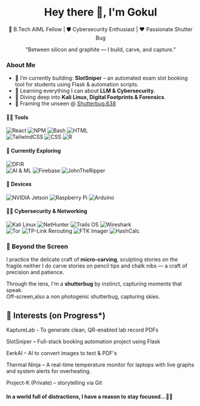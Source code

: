 
<h1 align="center">Hey there 👋, I'm Gokul</h1>

<p align="center">
  🚀 B.Tech AIML Fellow | 🛡️ Cybersecurity Enthusiast | ❤️ Passionate Shutter Bug
</p>

<p align="center">
  "Between silicon and graphite — I build, carve, and capture."
</p>


### About Me

- 🔭 I’m currently building: **SlotSniper** – an automated exam slot booking tool for students using Flask & automation scripts.
- 🌱 Learning everything I can about **LLM & Cybersecurity**.
- 📖 Diving deep into **Kali Linux, Digital Footprints & Forensics**.
- 📸 Framing the unseen @ [Shutterbug.638](https://www.instagram.com/shutterbug.638/)


#### 👨‍💻 Tools 
![React](https://img.shields.io/badge/React-20232A?style=flat&logo=react&logoColor=61DAFB)
![NPM](https://img.shields.io/badge/NPM-CB3837?style=flat&logo=npm&logoColor=white)
![Bash](https://img.shields.io/badge/Bash-4EAA25?style=flat&logo=gnubash&logoColor=white)
![HTML](https://img.shields.io/badge/HTML5-E34F26?style=flat&logo=html5&logoColor=white)  
![TailwindCSS](https://img.shields.io/badge/Tailwind_CSS-38B2AC?style=flat&logo=tailwind-css&logoColor=white)
![CSS](https://img.shields.io/badge/CSS3-1572B6?style=flat&logo=css3&logoColor=white)
![R](https://img.shields.io/badge/R-276DC3?style=flat&logo=r&logoColor=white)

#### 🧪 Currently Exploring  
![DFIR](https://img.shields.io/badge/DFIR-Digital%20Forensics%20%26%20Incident%20Response-003B49?style=flat&logo=virustotal&logoColor=white)  
![AI & ML](https://img.shields.io/badge/AI%20%26%20ML-007ACC?style=flat&logo=tensorflow&logoColor=white)
![Firebase](https://img.shields.io/badge/Firebase-FFCA28?style=flat&logo=firebase&logoColor=black)
![JohnTheRipper](https://img.shields.io/badge/John_The_Ripper-333333?style=flat&logo=hackthebox&logoColor=green)



#### 🔌 Devices  
![NVIDIA Jetson](https://img.shields.io/badge/NVIDIA%20Jetson-76B900?style=flat&logo=nvidia&logoColor=white)
![Raspberry Pi](https://img.shields.io/badge/Raspberry%20Pi-A22846?style=flat&logo=raspberrypi&logoColor=white)
![Arduino](https://img.shields.io/badge/Arduino-00979D?style=flat&logo=arduino&logoColor=white)


#### 🕵️‍♂️ Cybersecurity & Networking  
![Kali Linux](https://img.shields.io/badge/Kali_Linux-557C94?style=flat&logo=kalilinux&logoColor=white)
![NetHunter](https://img.shields.io/badge/Kali%20NetHunter-FFFFFF?style=flat&logo=kalilinux&logoColor=black)
![Trails OS](https://img.shields.io/badge/Trails%20OS-004B8D?style=flat&logo=linux&logoColor=white)
![Wireshark](https://img.shields.io/badge/Wireshark-1679A7?style=flat&logo=wireshark&logoColor=white)  
![Tor](https://img.shields.io/badge/Tor-7D4698?style=flat&logo=torproject&logoColor=white)
![TP-Link Rerouting](https://img.shields.io/badge/TP--Link%20Router%20Tools-1E8CFF?style=flat&logo=tp-link&logoColor=white)
![FTK Imager](https://img.shields.io/badge/FTK%20Imager-003B49?style=flat&logo=data:image/png;base64,INSERT_BASE64_ENCODED_LOGO_HERE)
![HashCalc](https://img.shields.io/badge/HashCalc-1E90FF?style=flat&logo=windows&logoColor=white)

### 🎨 Beyond the Screen

I practice the delicate craft of **micro-carving**, sculpting stories on the fragile
neither I do carve stories on pencil tips and chalk nibs — a craft of precision and patience.

Through the lens, I'm a **shutterbug** by instinct, capturing moments that speak.  
Off-screen,also a non photogenic shutterbug, capturing skies.


## 🧠 Interests (on Progress*)

KaptureLab - To generate clean, QR-enabled lab record PDFs 

SlotSniper – Full-stack booking automation project using Flask 

EerkAI – AI to convert images to text & PDF's

Thermal Ninja – A real-time temperature monitor for laptops with live graphs and system alerts for overheating.

Project-K (Private) – storytelling via Git

#### In a world full of distractions, I have a reason to stay focused...🤍✨
